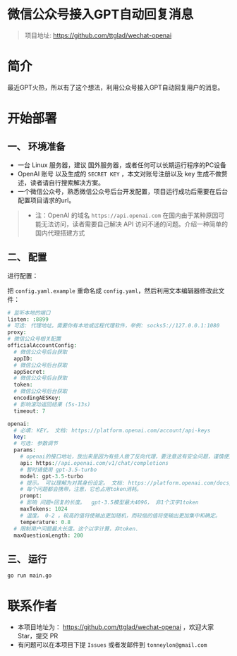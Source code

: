# 微信公众号接入GPT自动回复消息

> 项目地址: https://github.com/ttglad/wechat-openai
# 简介
最近GPT火热，所以有了这个想法，利用公众号接入GPT自动回复用户的消息。

# 开始部署

## 一、 环境准备

- 一台 Linux 服务器，建议 国外服务器，或者任何可以长期运行程序的PC设备
- OpenAI 账号 以及生成的 `SECRET KEY` ，本文对账号注册以及 key 生成不做赘述，读者请自行搜索解决方案。
- 一个微信公众号，熟悉微信公众号后台开发配置，项目运行成功后需要在后台配置项目请求的url。

> - 注：OpenAI 的域名 `https://api.openai.com` 在国内由于某种原因可能无法访问，读者需要自己解决 API 访问不通的问题。介绍一种简单的国内代理搭建方式

## 二、 配置

进行配置：

把 `config.yaml.example` 重命名成 `config.yaml`，然后利用文本编辑器修改此文件：

```php
# 监听本地的端口
listen: :8899
# 可选: 代理地址。需要你有本地或远程代理软件，举例: socks5://127.0.0.1:1080
proxy:
# 微信公众号相关配置
officialAccountConfig:
  # 微信公众号后台获取
  appID:
  # 微信公众号后台获取
  appSecret:
  # 微信公众号后台获取
  token:
  # 微信公众号后台获取
  encodingAESKey:
  # 影响滚动返回结果 (5s-13s) 
  timeout: 7

openai:
  # 必填: KEY。 文档: https://platform.openai.com/account/api-keys
  key:
  # 可选: 参数调节
  params:
    # openai的接口地址，放出来是因为有些人做了反向代理，要注意这有安全问题，谨慎使用
    api: https://api.openai.com/v1/chat/completions
    # 暂时请使用 gpt-3.5-turbo
    model: gpt-3.5-turbo
    # 提示。 可以理解为对其身份设定。 文档: https://platform.openai.com/docs/guides/chat/introduction
    # 每个问题都会携带，注意，它也占用token消耗。
    prompt:
    # 影响 问题+回复的长度。  gpt-3.5模型最大4096， 非1个汉字1token
    maxTokens: 1024
    # 温度。 0-2 。较高的值将使输出更加随机，而较低的值将使输出更加集中和确定。
    temperature: 0.8
  # 限制用户问题最大长度。这个以字计算，非token.
  maxQuestionLength: 200
```

## 三、 运行

```bash
go run main.go
```

# 联系作者

- 本项目地址为： https://github.com/ttglad/wechat-openai ，欢迎大家 Star，提交 PR
- 有问题可以在本项目下提 `Issues` 或者发邮件到 `tonneylon@gmail.com`